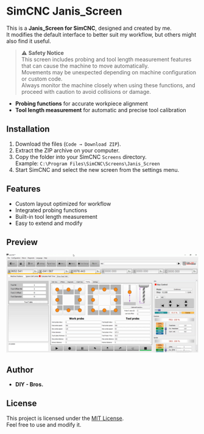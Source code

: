 # SimCNC Janis_Screen

This is a **Janis_Screen for SimCNC**, designed and created by me.  
It modifies the default interface to better suit my workflow, but others might also find it useful.

> ⚠️ **Safety Notice**  
> This screen includes probing and tool length measurement features that can cause the machine to move automatically.  
> Movements may be unexpected depending on machine configuration or custom code.  
> Always monitor the machine closely when using these functions, and proceed with caution to avoid collisions or damage.

- **Probing functions** for accurate workpiece alignment
- **Tool length measurement** for automatic and precise tool calibration

## Installation
1. Download the files (`Code → Download ZIP`).
2. Extract the ZIP archive on your computer.
3. Copy the folder into your SimCNC `Screens` directory.  
   Example: `C:\Program Files\SimCNC\Screens\Janis_Screen`
4. Start SimCNC and select the new screen from the settings menu.

## Features
- Custom layout optimized for workflow
- Integrated probing functions
- Built-in tool length measurement
- Easy to extend and modify

## Preview
![Screen Preview](Screenshot_1.PNG)

## Author
- **DIY - Bros.**

## License
This project is licensed under the [MIT License](LICENSE).  
Feel free to use and modify it.



